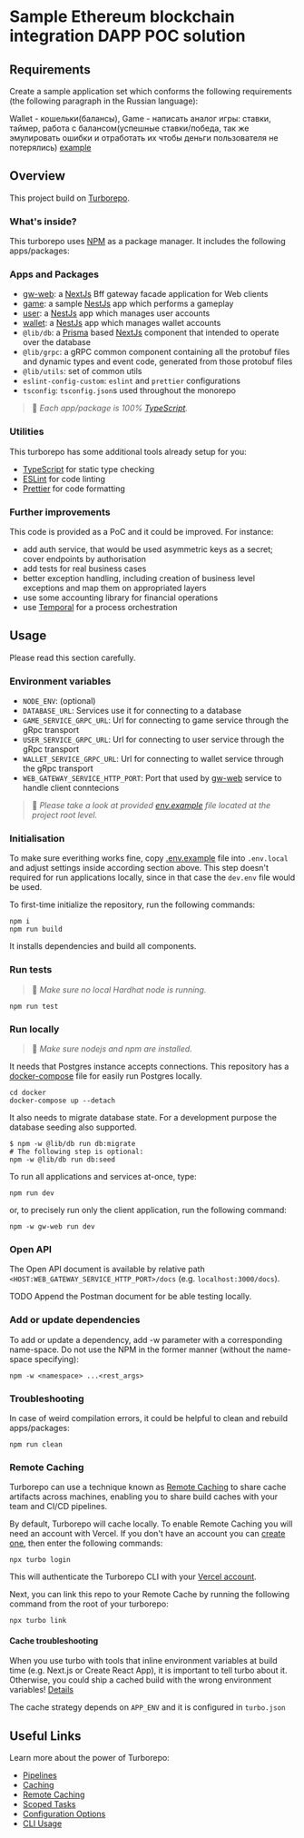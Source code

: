 # Sample Ethereum blockchain integration DAPP POC solution

## Requirements

Create a sample application set which conforms the following requirements (the following paragraph in the Russian language):

Wallet - кошельки(балансы),
Game - написать аналог игры: ставки, таймер, работа с балансом(успешные ставки/победа, так же эмулировать ошибки и отработать их чтобы деньги пользователя не потерялись)
[example](https://ezcash21.casino/classic/main)

## Overview

This project build on [Turborepo](https://turborepo.org/).

### What's inside?

This turborepo uses [NPM](https://www.npmjs.com/) as a package manager. It includes the following apps/packages:

### Apps and Packages

- [gw-web](./apps/gw-web): a [NextJs](https://nextjs.org/) Bff gateway facade application for Web clients
- [game](./apps/game): a sample [NestJs](https://nestjs.com/) app which performs a gameplay
- [user](./apps/user): a [NestJs](https://nestjs.com/) app which manages user accounts
- [wallet](./apps/wallet): a [NestJs](https://nestjs.com/) app which manages wallet accounts
- `@lib/db`: a [Prisma](https://prisma.io/) based [NextJs](https://nextjs.org/) component that intended to operate over the database
- `@lib/grpc`: a gRPC common component containing all the protobuf files and dynamic types and event code, generated from those protobuf files
- `@lib/utils`: set of common utils
- `eslint-config-custom`: `eslint` and `prettier` configurations
- `tsconfig`: `tsconfig.json`s used throughout the monorepo

> 📝 _Each app/package is 100% [TypeScript](https://www.typescriptlang.org/)._

### Utilities

This turborepo has some additional tools already setup for you:

- [TypeScript](https://www.typescriptlang.org/) for static type checking
- [ESLint](https://eslint.org/) for code linting
- [Prettier](https://prettier.io) for code formatting

### Further improvements

This code is provided as a PoC and it could be improved. For instance:

- add auth service, that would be used asymmetric keys as a secret; cover endpoints by authorisation
- add tests for real business cases
- better exception handling, including creation of business level exceptions and map them on appropriated layers
- use some accounting library for financial operations
- use [Temporal](https://temporal.io) for a process orchestration

## Usage

Please read this section carefully.

### Environment variables

- `NODE_ENV`: (optional)
- `DATABASE_URL`: Services use it for connecting to a database
- `GAME_SERVICE_GRPC_URL`: Url for connecting to game service through the gRpc transport
- `USER_SERVICE_GRPC_URL`: Url for connecting to user service through the gRpc transport
- `WALLET_SERVICE_GRPC_URL`: Url for connecting to wallet service through the gRpc transport
- `WEB_GATEWAY_SERVICE_HTTP_PORT`: Port that used by [gw-web](./apps/gw-web/) service to handle client conntecions

> 📝 _Please take a look at provided [env.example](./.env.example) file located at the project root level._

### Initialisation

To make sure everithing works fine, copy [.env.example](./.env.example) file into `.env.local` and adjust settings inside according section above. This step doesn't required for run applications locally, since in that case the `dev.env` file would be used.

To first-time initialize the repository, run the following commands:

```console
npm i
npm run build
```

It installs dependencies and build all components.

### Run tests

> 📝 _Make sure no local Hardhat node is running._

```console
npm run test
```

### Run locally

> 📝 _Make sure nodejs and npm are installed._

It needs that Postgres instance accepts connections. This repository has a [docker-compose](./docker/docker-compose.yaml) file for easily run Postgres locally.

```console
cd docker
docker-compose up --detach
```

It also needs to migrate database state. For a development purpose the database seeding also supported.

```console
$ npm -w @lib/db run db:migrate
# The following step is optional:
npm -w @lib/db run db:seed
```

To run all applications and services at-once, type:

```console
npm run dev
```

or, to precisely run only the client application, run the following command:

```console
npm -w gw-web run dev
```

### Open API

The Open API document is available by relative path `<HOST:WEB_GATEWAY_SERVICE_HTTP_PORT>/docs` (e.g. `localhost:3000/docs`).

TODO Append the Postman document for be able testing locally.

### Add or update dependencies

To add or update a dependency, add -w parameter with a corresponding name-space. Do not use the NPM in the former manner (without the name-space specifying):

```console
npm -w <namespace> ...<rest_args>
```

### Troubleshooting

In case of weird compilation errors, it could be helpful to clean and rebuild apps/packages:

```console
npm run clean
```

### Remote Caching

Turborepo can use a technique known as [Remote Caching](https://turborepo.org/docs/features/remote-caching) to share cache artifacts across machines, enabling you to share build caches with your team and CI/CD pipelines.

By default, Turborepo will cache locally. To enable Remote Caching you will need an account with Vercel. If you don't have an account you can [create one](https://vercel.com/signup), then enter the following commands:

```console
npx turbo login
```

This will authenticate the Turborepo CLI with your [Vercel account](https://vercel.com/docs/concepts/personal-accounts/overview).

Next, you can link this repo to your Remote Cache by running the following command from the root of your turborepo:

```console
npx turbo link
```

#### Cache troubleshooting

When you use turbo with tools that inline environment variables at build time (e.g. Next.js or Create React App), it is important to tell turbo about it. Otherwise, you could ship a cached build with the wrong environment variables! [Details](https://turbo.build/repo/docs/core-concepts/caching#altering-caching-based-on-environment-variables)

The cache strategy depends on `APP_ENV` and it is configured in `turbo.json`

## Useful Links

Learn more about the power of Turborepo:

- [Pipelines](https://turborepo.org/docs/features/pipelines)
- [Caching](https://turborepo.org/docs/features/caching)
- [Remote Caching](https://turborepo.org/docs/features/remote-caching)
- [Scoped Tasks](https://turborepo.org/docs/features/scopes)
- [Configuration Options](https://turborepo.org/docs/reference/configuration)
- [CLI Usage](https://turborepo.org/docs/reference/command-line-reference)
